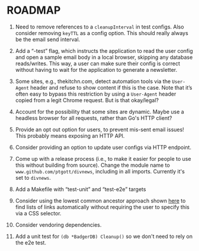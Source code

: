 # ROADMAP

1. Need to remove references to a `cleanupInterval` in test configs. Also consider removing `keyTTL` as a config option. This should really always be the email send interval.

1. Add a “-test” flag, which instructs the application to read the user config and open a sample email body in a local browser, skipping any database reads/writes. This way, a user can make sure their config is correct without having to wait for the application to generate a newsletter.

1. Some sites, e.g., thekitchn.com, detect automation tools via the `User-Agent` header and refuse to show content if this is the case. Note that it’s often easy to bypass this restriction by using a `User-Agent` header copied from a legit Chrome request. But is that okay/legal?

1. Account for the possibility that some sites are dynamic. Maybe use a headless browser for all requests, rather than Go's HTTP client?

1. Provide an opt out option for users, to prevent mis-sent email issues! This probably means exposing an HTTP API.

1. Consider providing an option to update user configs via HTTP endpoint.

1. Come up with a release process (i.e., to make it easier for people to use this without building from source). Change the module name to `www.github.com/ptgott/divnews`, including in all imports. Currently it's set to `divnews`.

1. Add a Makefile with “test-unit” and “test-e2e” targets

1. Consider using the lowest common ancestor approach shown [here](https://www.benawad.com/scraping-recipe-websites) to find lists of links automatically without requiring the user to specify this via a CSS selector.

1. Consider vendoring dependencies.

1. Add a unit test for `(db *BadgerDB) Cleanup()` so we don't need to rely on the e2e test.
